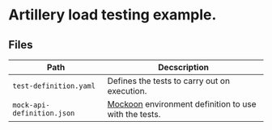 # Artillery load testing example.

## Files

| Path                       | Decscription                                                                                    |
|----------------------------|-------------------------------------------------------------------------------------------------|
| `test-definition.yaml`     | Defines the tests to carry out on execution.                                                    |
| `mock-api-definition.json` | [Mockoon](https://mockoon.com/docs/latest/about/) environment definition to use with the tests. |
